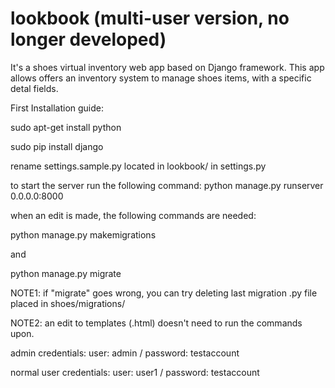# lookbook (multi-user version, no longer developed)

It's a shoes virtual inventory web app based on Django framework.
This app allows offers an inventory system to manage shoes items, with a specific detal fields.


First Installation guide:

sudo apt-get install python

sudo pip install django

rename settings.sample.py located in lookbook/ in settings.py


to start the server run the following command: python manage.py runserver 0.0.0.0:8000

when an edit is made, the following commands are needed:

  python manage.py makemigrations
  
and
  
  python manage.py migrate
  
NOTE1: if "migrate" goes wrong, you can try deleting last migration .py file placed in shoes/migrations/

NOTE2: an edit to templates (.html) doesn't need to run the commands upon.

admin credentials: user: admin / password: testaccount

normal user credentials: user: user1 / password: testaccount
